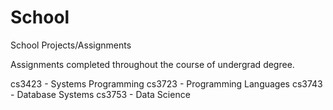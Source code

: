 # School
School Projects/Assignments

Assignments completed throughout the course of undergrad degree.

cs3423 - Systems Programming
cs3723 - Programming Languages
cs3743 - Database Systems
cs3753 - Data Science 
